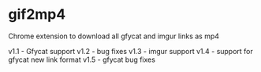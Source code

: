 # gif2mp4
Chrome extension to download all gfycat and imgur links as mp4

v1.1 - Gfycat support
v1.2 - bug fixes
v1.3 - imgur support
v1.4 - support for gfycat new link format
v1.5 - gfycat bug fixes
